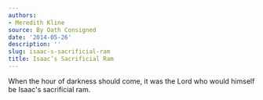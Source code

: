 ```yaml
---
authors:
- Meredith Kline
source: By Oath Consigned
date: '2014-05-26'
description: ''
slug: isaac-s-sacrificial-ram
title: Isaac’s Sacrificial Ram
---
```

When the hour of darkness should come, it was the Lord who would himself be Isaac's sacrificial ram.



